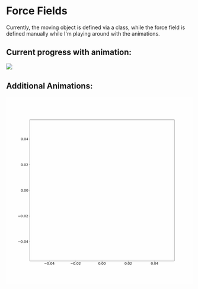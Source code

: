 # Force Fields
Currently, the moving object is defined via a class, while the force field is defined manually while I'm playing around with the animations.

## Current progress with animation:

<img src="./Animation.gif" width=700>


## Additional Animations:
<img src="./Animation2.gif" width=700>
